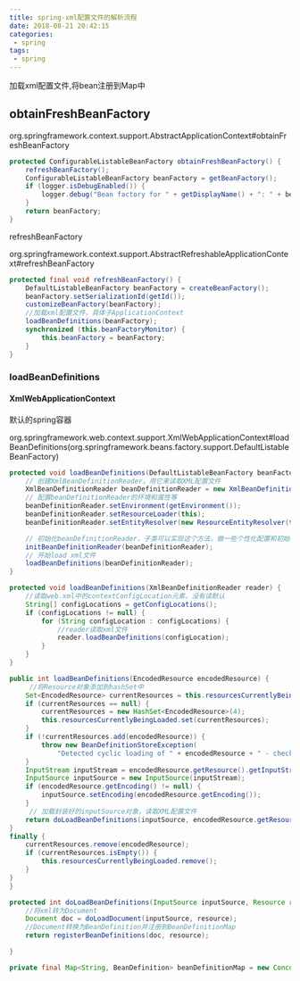 ```yaml
---
title: spring-xml配置文件的解析流程
date: 2018-08-21 20:42:15
categories:
 - spring
tags:
 - spring
---
```


加载xml配置文件,将bean注册到Map中

<!-- more-->

## obtainFreshBeanFactory

org.springframework.context.support.AbstractApplicationContext#obtainFreshBeanFactory

```java
protected ConfigurableListableBeanFactory obtainFreshBeanFactory() {
    refreshBeanFactory();
    ConfigurableListableBeanFactory beanFactory = getBeanFactory();
    if (logger.isDebugEnabled()) {
        logger.debug("Bean factory for " + getDisplayName() + ": " + beanFactory);
    }
    return beanFactory;
}
```

refreshBeanFactory

org.springframework.context.support.AbstractRefreshableApplicationContext#refreshBeanFactory

```java
protected final void refreshBeanFactory() {
    DefaultListableBeanFactory beanFactory = createBeanFactory();
    beanFactory.setSerializationId(getId());
    customizeBeanFactory(beanFactory);
    //加载xml配置文件，具体子ApplicationContext
    loadBeanDefinitions(beanFactory);
    synchronized (this.beanFactoryMonitor) {
        this.beanFactory = beanFactory;
    }
}
```

### loadBeanDefinitions

#### XmlWebApplicationContext

默认的spring容器

org.springframework.web.context.support.XmlWebApplicationContext#loadBeanDefinitions(org.springframework.beans.factory.support.DefaultListableBeanFactory)

```java
protected void loadBeanDefinitions(DefaultListableBeanFactory beanFactory){
    // 创建XmlBeanDefinitionReader，用它来读取XML配置文件
    XmlBeanDefinitionReader beanDefinitionReader = new XmlBeanDefinitionReader(beanFactory);
    // 配置beanDefinitionReader的环境和属性等
    beanDefinitionReader.setEnvironment(getEnvironment());
    beanDefinitionReader.setResourceLoader(this);
    beanDefinitionReader.setEntityResolver(new ResourceEntityResolver(this));

    // 初始化beanDefinitionReader，子类可以实现这个方法，做一些个性化配置和初始化
    initBeanDefinitionReader(beanDefinitionReader);
    // 开始load xml文件
    loadBeanDefinitions(beanDefinitionReader);
}
```

```java
protected void loadBeanDefinitions(XmlBeanDefinitionReader reader) {
    //读取web.xml中的contextConfigLocation元素，没有读默认
    String[] configLocations = getConfigLocations();
    if (configLocations != null) {
        for (String configLocation : configLocations) {
            //reader读取xml文件
            reader.loadBeanDefinitions(configLocation);
        }
    }
}
```

```java
public int loadBeanDefinitions(EncodedResource encodedResource) {
     //将Resource对象添加到hashSet中
    Set<EncodedResource> currentResources = this.resourcesCurrentlyBeingLoaded.get();
    if (currentResources == null) {
        currentResources = new HashSet<EncodedResource>(4);
        this.resourcesCurrentlyBeingLoaded.set(currentResources);
    }
    if (!currentResources.add(encodedResource)) {
        throw new BeanDefinitionStoreException(
            "Detected cyclic loading of " + encodedResource + " - check your import definitions!");
    }
    InputStream inputStream = encodedResource.getResource().getInputStream();
    InputSource inputSource = new InputSource(inputStream);
    if (encodedResource.getEncoding() != null) {
        inputSource.setEncoding(encodedResource.getEncoding());
    }
     // 加载封装好的inputSource对象，读取XML配置文件
    return doLoadBeanDefinitions(inputSource, encodedResource.getResource());
}
finally {
    currentResources.remove(encodedResource);
    if (currentResources.isEmpty()) {
        this.resourcesCurrentlyBeingLoaded.remove();
    }
}
}
```

```java
protected int doLoadBeanDefinitions(InputSource inputSource, Resource resource) {
    //将xml转为Document
    Document doc = doLoadDocument(inputSource, resource);
    //Document转换为BeanDefinition并注册到BeanDefinitionMap
    return registerBeanDefinitions(doc, resource);

}
```

```java
private final Map<String, BeanDefinition> beanDefinitionMap = new ConcurrentHashMap<String, BeanDefinition>(64);
```

